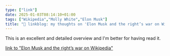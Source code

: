 ```yaml
---
type: ["link"]
date: 2025-01-03T08:14:10+01:00
tags: ["Wikipedia","Molly White","Elon Musk"]
title: "🔗 linkblog: my thoughts on 'Elon Musk and the right’s war on Wikipedia'"
---
```

This is an excellent and detailed overview and I'm better for having read it.

[link to "Elon Musk and the right’s war on Wikipedia"](https://www.citationneeded.news/elon-musk-and-the-rights-war-on-wikipedia/)
